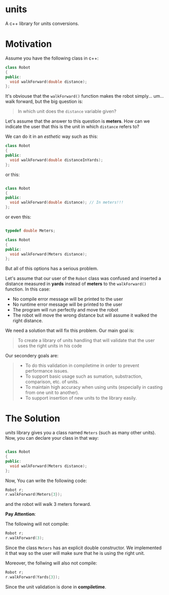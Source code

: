 # units
A c++ library for units conversions.

Motivation
==========

Assume you have the following class in c++:

```c++
class Robot
{
public:
  void walkForward(double distance);
};
```

It's obviouse that the `walkForward()` function makes the robot simply... um... walk forward,
but the big question is:

> In which unit does the `distance` variable given?

Let's assume that the answer to this question is **meters**.
How can we indicate the user that this is the unit in which `distance` refers to?

We can do it in an *esthetic* way such as this:

```c++
class Robot
{
public:
  void walkForward(double distanceInYards);
};
```

or this:

```c++

class Robot
{
public:
  void walkForward(double distance); // In meters!!!
};
```

or even this:

```c++

typedef double Meters;

class Robot
{
public:
  void walkForward(Meters distance);
};
```

But all of this options has a serious problem.

Let's assume that our user of the `Robot` class was confused and inserted a distance measured
in **yards** instead of **meters** to the `walkForward()` function. In this case:
* No compile error message will be printed to the user
* No runtime error message will be printed to the user
* The program will run perfectly and move the robot
* The robot will move the wrong distance but will assume it walked the right distance.

We need a solution that will fix this problem. Our main goal is:

> To create a library of units handling that will validate that the user uses the right units in his code

Our secondery goals are:
> * To do this validation in compiletime in order to prevent performance issues.
> * To support basic usage such as sumation, substraction, comparison, etc. of units.
> * To maintain high accuracy when using units (especially in casting from one unit to another).
> * To support insertion of new units to the library easily.

The Solution
============

*units* library gives you a class named `Meters` (such as many other units).
Now, you can declare your class in that way:

```c++

class Robot
{
public:
  void walkForward(Meters distance);
};
```

Now, You can write the following code:

```c++
Robot r;
r.walkForward(Meters{3});
```
and the robot will walk 3 meters forward.

**Pay Attention**:

The following will not compile:
```c++
Robot r;
r.walkForward(3);
```
Since the class `Meters` has an explicit double constructor.
We implemented it that way so the user will make sure that he is using the right unit.

Moreover, the follwing will also not compile:

```c++
Robot r;
r.walkForward(Yards{3});
```
Since the unit validation is done in **compiletime**.
